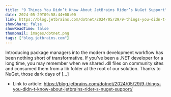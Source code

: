 ```yaml
---
title: "9 Things You Didn’t Know About JetBrains Rider’s NuGet Support"
date: 2024-05-29T09:58:44+00:00
link: https://blog.jetbrains.com/dotnet/2024/05/29/9-things-you-didn-t-know-about-jetbrains-rider-s-nuget-support/
showShare: false
showReadTime: false
thumbnail: images/dotnet.png
tags: ["blog.jetbrains.com"]
---
```

Introducing package managers into the modern development workflow has been nothing short of transformative. If you’ve been a .NET developer for a long time, you may remember when we shared .dll files on community sites and consumed them from a lib folder at the root of our solution. Thanks to NuGet, those dark days of […]

- Link to article: https://blog.jetbrains.com/dotnet/2024/05/29/9-things-you-didn-t-know-about-jetbrains-rider-s-nuget-support/
